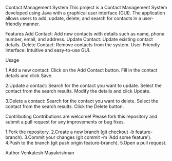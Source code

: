 Contact Management System
This project is a Contact Management System developed using Java with a graphical user interface (GUI). The application allows users to add, update, delete, and search for contacts in a user-friendly manner.

Features
Add Contact: Add new contacts with details such as name, phone number, email, and address.
Update Contact: Update existing contact details.
Delete Contact: Remove contacts from the system.
User-Friendly Interface: Intuitive and easy-to-use GUI.

Usage

1.Add a new contact:
  Click on the Add Contact button.
  Fill in the contact details and click Save.
  
2.Update a contact:
  Search for the contact you want to update.
  Select the contact from the search results.
  Modify the details and click Update.
  
3.Delete a contact:
  Search for the contact you want to delete.
  Select the contact from the search results.
  Click the Delete button.

Contributing
Contributions are welcome! Please fork this repository and submit a pull request for any improvements or bug fixes.

1.Fork the repository.
2.Create a new branch (git checkout -b feature-branch).
3.Commit your changes (git commit -m 'Add some feature').
4.Push to the branch (git push origin feature-branch).
5.Open a pull request.

Author
Venkatesh Mayakrishnan

